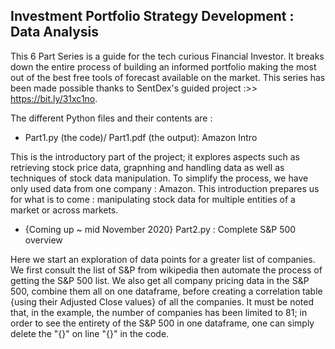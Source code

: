 ## Investment Portfolio Strategy Development : Data Analysis

This 6 Part Series is a guide for the tech curious Financial Investor. It breaks down the entire process of building an informed portfolio making the most out of the best free tools of forecast available on the market. This series has been made possible thanks to SentDex's guided project :>> https://bit.ly/31xc1no.

The different Python files and their contents are :

- Part1.py (the code)/ Part1.pdf (the output): Amazon Intro

This is the introductory part of the project; it explores aspects such as retrieving stock price data, grapnhing and handling data as well as techniques of stock data manipulation.
To simplify the process, we have only used data from one company : Amazon. This introduction prepares us for what is to come : manipulating stock data for multiple entities of a market or across markets.

- {Coming up ~ mid November 2020} Part2.py : Complete S&P 500 overview

Here we start an exploration of data points for a greater list of companies. We first consult the list of S&P from wikipedia then automate the process of getting the S&P 500 list. We also get all company pricing data in the S&P 500, combine them all on one dataframe, before creating a correlation table {using their Adjusted Close values} of all the companies. It must be noted that, in the example, the number of companies has been limited to 81; in order to see the entirety of the S&P 500 in one dataframe, one can simply delete the "{}" on line "{}" in the code.


